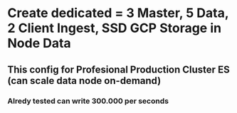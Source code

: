 # Create dedicated = 3 Master, 5 Data, 2 Client Ingest, SSD GCP Storage in Node Data

## This config for Profesional Production Cluster ES (can scale data node on-demand) ##
### Alredy tested can write 300.000 per seconds ###
